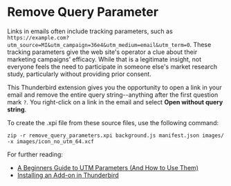 # Remove Query Parameter

Links in emails often include tracking parameters, such as `https://example.com?utm_source=MI&utm_campaign=36e4&utm_medium=email&utm_term=0`. These tracking parameters give the web site's operator a clue about their marketing campaigns' efficacy. While that is a legitimate insight, not everyone feels the need to participate in someone else's market research study, particularly without providing prior consent.

This Thunderbird extension gives you the opportunity to open a link in your email and remove the entire query string--anything after the first question mark `?`. You right-click on a link in the email and select **Open without query string**.


To create the .xpi file from these source files, use the following command:

```
zip -r remove_query_parameters.xpi background.js manifest.json images/ -x images/icon_no_utm_64.xcf
```

For further reading:
* [A Beginners Guide to UTM Parameters (And How to Use Them)](https://www.monsterinsights.com/a-beginners-guide-to-utm-parameters/)
* [Installing an Add-on in Thunderbird](https://support.mozilla.org/en-US/kb/installing-addon-thunderbird)

